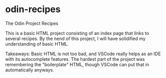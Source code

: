 # odin-recipes
The Odin Project Recipes

This is a basic HTML project consisting of an index page that links to several recipes. By the nend of this project, I will have solidified my understanding of basic HTML.

Takeaways: Basic HTML is not too bad, and VSCode really helps as an IDE with its autocomplete features. The hardest part of the project was remembering the "boilerplate" HTML, though VSCode can put that in automatically anyways.
